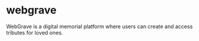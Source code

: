 # webgrave
WebGrave is a digital memorial platform where users can create and access tributes for loved ones.
